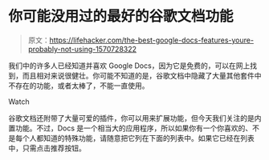 # 你可能没用过的最好的谷歌文档功能

> 原文：<https://lifehacker.com/the-best-google-docs-features-youre-probably-not-using-1570728322>

我们中的许多人已经知道并喜欢 Google Docs，因为它是免费的，可以在网上找到，而且相对来说很健壮。你可能不知道的是，谷歌文档中隐藏了大量其他套件中不存在的功能，或者太棒了，不能一直使用。

Watch

谷歌文档还附带了大量可爱的插件，你可以用来扩展功能，但今天我们关注的是内置功能。不过，Docs 是一个相当大的应用程序，所以如果你有一个你喜欢的、不是每个人都知道的特殊功能，请随意把它列在下面的列表中。如果它已经在列表中，只需点击推荐按钮。